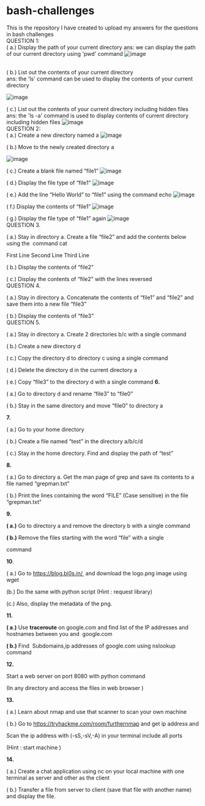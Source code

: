 # bash-challenges
This is the repository I have created to upload my answers for the questions in bash challenges
<br>
QUESTION 1: 
<br>
( a.) Display the path of your current directory
ans: we can display the path of our current directory using 'pwd' command
![image](https://github.com/bhavisan/bash-challenges/assets/155368794/9fca7adc-d512-4d2e-b853-67249677a437)




<br>
( b.) List out the contents of your current directory
<br>
ans: the 'ls' command can be used to display the contents of your current directory

![image](https://github.com/bhavisan/bash-challenges/assets/155368794/158c7b5f-87a2-4341-83e8-2c26883a63ec)


( c.) List out the contents of your current directory including hidden files
<br>
ans: the 'ls -a' command is used to display contents of current directory including hidden files
![image](https://github.com/bhavisan/bash-challenges/assets/155368794/18053eb5-cde1-4ca0-b9aa-e44a00e380ea)
<br>
QUESTION 2:
<br>
( a.) Create a new directory named a
![image](https://github.com/bhavisan/bash-challenges/assets/155368794/00982172-ab47-493f-a1f3-fc0a120209f7)

( b.) Move to the newly created directory a

![image](https://github.com/bhavisan/bash-challenges/assets/155368794/9f8b23a3-8276-41b6-84d9-d04813fa8b3b)

( c.) Create a blank file named “file1”
![image](https://github.com/bhavisan/bash-challenges/assets/155368794/4168c209-0ab7-4d4c-acb5-ef0813b17e3a)



( d.) Display the file type of “file1”
![image](https://github.com/bhavisan/bash-challenges/assets/155368794/e0953cc6-755b-4159-9d48-017736b76f4b)


( e.) Add the line “Hello World” to “file1” using the command echo
![image](https://github.com/bhavisan/bash-challenges/assets/155368794/7bde148b-f391-4097-a7df-7a20ea2c6f8c)


( f.) Display the contents of “file1”
![image](https://github.com/bhavisan/bash-challenges/assets/155368794/a4249a72-b6d3-470f-be52-572b6dc78ade)


( g.) Display the file type of “file1” again
![image](https://github.com/bhavisan/bash-challenges/assets/155368794/15f62498-3fea-4615-921d-e1ecaf9ce968)
<br>
QUESTION 3.

( a.) Stay in directory a. Create a file “file2” and add the contents below using the  command cat

First Line Second Line Third Line

( b.) Display the contents of “file2”

( c.) Display the contents of “file2” with the lines reversed
<br>
QUESTION 4.

( a.) Stay in directory a. Concatenate the contents of “file1” and “file2” and save them into a new file “file3”

( b.) Display the contents of “file3”
<br>
QUESTION 5.

( a.) Stay in directory a. Create 2 directories b/c with a single command

( b.) Create a new directory d

( c.) Copy the directory d to directory c using a single command

( d.) Delete the directory d in the current directory a

( e.) Copy “file3” to the directory d with a single command
**6.**

( a.) Go to directory d and rename “file3” to “file0”

( b.) Stay in the same directory and move “file0” to directory a

**7.**

( a.) Go to your home directory

( b.) Create a file named “test” in the directory a/b/c/d

( c.) Stay in the home directory. Find and display the path of “test”

**8.**

( a.) Go to directory a. Get the man page of grep and save its contents to a file named “grepman.txt”

( b.) Print the lines containing the word “FILE” (Case sensitive) in the file “grepman.txt”

**9.**

**( a.)** Go to directory a and remove the directory b with a single command

**( b.)** Remove the files starting with the word “file” with a single

command

**10**.

( a.) Go to https://blog.bi0s.in/  and download the logo.png image using wget

(b.) Do the same with python script (Hint : request library)

(c.) Also, display the metadata of the png.

**11.**

**( a.)** Use **traceroute** on google.com and find list of the IP addresses and hostnames between you and  google.com

**( b.)** Find  Subdomains,ip addresses of google.com using nslookup command

**12.**

Start a web server on port 8080 with python command

(In any directory and access the files in web browser )

**13.**

( a.) Learn about nmap and use that scanner to scan your own machine

( b.) Go to https://tryhackme.com/room/furthernmap and get ip address and

Scan the ip address with (-sS,-sV,-A) in your terminal include all ports

(Hint : start machine )

**14.**

( a.) Create a chat application using nc on your local machine with one terminal as server and other as the client

( b.) Transfer a file from server to client (save that file with another name) and display the file.

